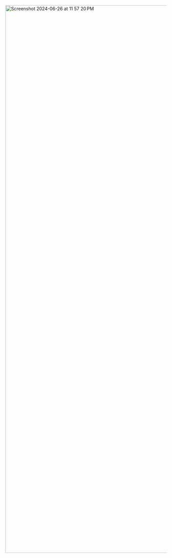 <img width="1710" alt="Screenshot 2024-06-26 at 11 57 20 PM" src="https://github.com/Ravichandra89/PostgreSQL/assets/134200599/c31a77f6-4b89-41d6-9d9e-0ee8ce7cee52">
